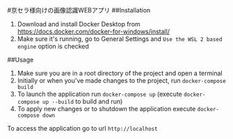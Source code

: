 #京セラ様向けの画像認識WEBアプリ
##Installation
1. Download and install Docker Desktop from https://docs.docker.com/docker-for-windows/install/
2. Make sure it's running, go to General Settings and `Use the WSL 2 based engine` option is checked

##Usage
1. Make sure you are in a root directory of the project and open a terminal
2. Initially or when you've made changes to the project, run `docker-compose build`
3. To launch the application run `docker-compose up` (execute `docker-compose up --build` to build and run)
4. To apply new changes or to shutdown the application execute `docker-compose down`

To access the application go to url `http://localhost`
